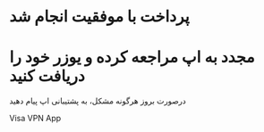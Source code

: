 # پرداخت با موفقیت انجام شد
# مجدد به اپ مراجعه کرده و یوزر خود را دریافت کنید

درصورت بروز هرگونه مشکل، به پشتیبانی اپ پیام دهید



Visa VPN App

